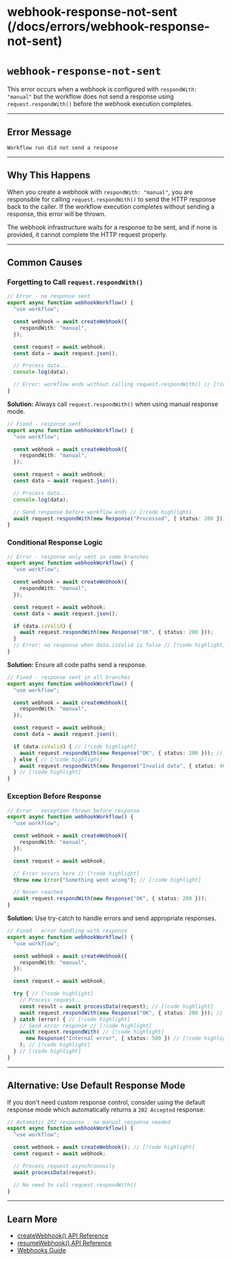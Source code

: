# webhook-response-not-sent (/docs/errors/webhook-response-not-sent)

# `webhook-response-not-sent`

This error occurs when a webhook is configured with `respondWith: "manual"` but the workflow does not send a response using `request.respondWith()` before the webhook execution completes.

***

## Error Message

```
Workflow run did not send a response
```

***

## Why This Happens

When you create a webhook with `respondWith: "manual"`, you are responsible for calling `request.respondWith()` to send the HTTP response back to the caller. If the workflow execution completes without sending a response, this error will be thrown.

The webhook infrastructure waits for a response to be sent, and if none is provided, it cannot complete the HTTP request properly.

***

## Common Causes

### Forgetting to Call `request.respondWith()`

```typescript lineNumbers
// Error - no response sent
export async function webhookWorkflow() {
  "use workflow";

  const webhook = await createWebhook({
    respondWith: "manual",
  });

  const request = await webhook;
  const data = await request.json();

  // Process data...
  console.log(data);

  // Error: workflow ends without calling request.respondWith() // [!code highlight]
}
```

**Solution:** Always call `request.respondWith()` when using manual response mode.

```typescript lineNumbers
// Fixed - response sent
export async function webhookWorkflow() {
  "use workflow";

  const webhook = await createWebhook({
    respondWith: "manual",
  });

  const request = await webhook;
  const data = await request.json();

  // Process data...
  console.log(data);

  // Send response before workflow ends // [!code highlight]
  await request.respondWith(new Response("Processed", { status: 200 })); // [!code highlight]
}
```

### Conditional Response Logic

```typescript lineNumbers
// Error - response only sent in some branches
export async function webhookWorkflow() {
  "use workflow";

  const webhook = await createWebhook({
    respondWith: "manual",
  });

  const request = await webhook;
  const data = await request.json();

  if (data.isValid) {
    await request.respondWith(new Response("OK", { status: 200 }));
  }
  // Error: no response when data.isValid is false // [!code highlight]
}
```

**Solution:** Ensure all code paths send a response.

```typescript lineNumbers
// Fixed - response sent in all branches
export async function webhookWorkflow() {
  "use workflow";

  const webhook = await createWebhook({
    respondWith: "manual",
  });

  const request = await webhook;
  const data = await request.json();

  if (data.isValid) { // [!code highlight]
    await request.respondWith(new Response("OK", { status: 200 })); // [!code highlight]
  } else { // [!code highlight]
    await request.respondWith(new Response("Invalid data", { status: 400 })); // [!code highlight]
  } // [!code highlight]
}
```

### Exception Before Response

```typescript lineNumbers
// Error - exception thrown before response
export async function webhookWorkflow() {
  "use workflow";

  const webhook = await createWebhook({
    respondWith: "manual",
  });

  const request = await webhook;

  // Error occurs here // [!code highlight]
  throw new Error("Something went wrong"); // [!code highlight]

  // Never reached
  await request.respondWith(new Response("OK", { status: 200 }));
}
```

**Solution:** Use try-catch to handle errors and send appropriate responses.

```typescript lineNumbers
// Fixed - error handling with response
export async function webhookWorkflow() {
  "use workflow";

  const webhook = await createWebhook({
    respondWith: "manual",
  });

  const request = await webhook;

  try { // [!code highlight]
    // Process request...
    const result = await processData(request); // [!code highlight]
    await request.respondWith(new Response("OK", { status: 200 })); // [!code highlight]
  } catch (error) { // [!code highlight]
    // Send error response // [!code highlight]
    await request.respondWith( // [!code highlight]
      new Response("Internal error", { status: 500 }) // [!code highlight]
    ); // [!code highlight]
  } // [!code highlight]
}
```

***

## Alternative: Use Default Response Mode

If you don't need custom response control, consider using the default response mode which automatically returns a `202 Accepted` response:

```typescript lineNumbers
// Automatic 202 response - no manual response needed
export async function webhookWorkflow() {
  "use workflow";

  const webhook = await createWebhook(); // [!code highlight]
  const request = await webhook;

  // Process request asynchronously
  await processData(request);

  // No need to call request.respondWith()
}
```

***

## Learn More

* [createWebhook() API Reference](/docs/api-reference/workflow/create-webhook)
* [resumeWebhook() API Reference](/docs/api-reference/workflow-api/resume-webhook)
* [Webhooks Guide](/docs/foundations/hooks)
